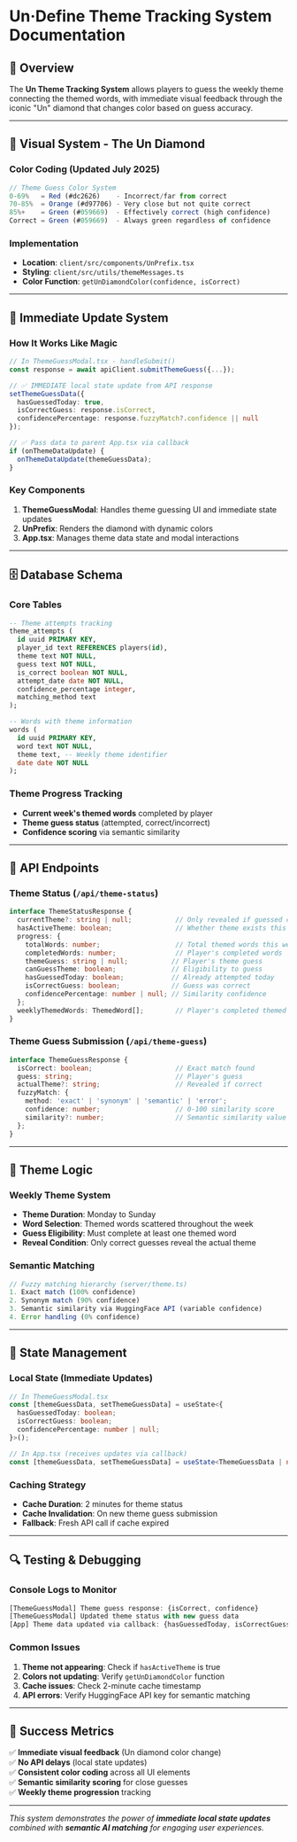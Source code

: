 # Un·Define Theme Tracking System Documentation

## 🎯 **Overview**

The **Un Theme Tracking System** allows players to guess the weekly theme connecting the themed words, with immediate visual feedback through the iconic "Un" diamond that changes color based on guess accuracy.

---

## 🎨 **Visual System - The Un Diamond**

### **Color Coding (Updated July 2025)**
```typescript
// Theme Guess Color System
0-69%   = Red (#dc2626)    - Incorrect/far from correct
70-85%  = Orange (#d97706) - Very close but not quite correct  
85%+    = Green (#059669)  - Effectively correct (high confidence)
Correct = Green (#059669)  - Always green regardless of confidence
```

### **Implementation**
- **Location**: `client/src/components/UnPrefix.tsx`
- **Styling**: `client/src/utils/themeMessages.ts`
- **Color Function**: `getUnDiamondColor(confidence, isCorrect)`

---

## 🔄 **Immediate Update System**

### **How It Works Like Magic**
```typescript
// In ThemeGuessModal.tsx - handleSubmit()
const response = await apiClient.submitThemeGuess({...});

// ✅ IMMEDIATE local state update from API response
setThemeGuessData({
  hasGuessedToday: true,
  isCorrectGuess: response.isCorrect,
  confidencePercentage: response.fuzzyMatch?.confidence || null
});

// ✅ Pass data to parent App.tsx via callback
if (onThemeDataUpdate) {
  onThemeDataUpdate(themeGuessData);
}
```

### **Key Components**
1. **ThemeGuessModal**: Handles theme guessing UI and immediate state updates
2. **UnPrefix**: Renders the diamond with dynamic colors
3. **App.tsx**: Manages theme data state and modal interactions

---

## 🗄️ **Database Schema**

### **Core Tables**
```sql
-- Theme attempts tracking
theme_attempts (
  id uuid PRIMARY KEY,
  player_id text REFERENCES players(id),
  theme text NOT NULL,
  guess text NOT NULL,
  is_correct boolean NOT NULL,
  attempt_date date NOT NULL,
  confidence_percentage integer,
  matching_method text
);

-- Words with theme information
words (
  id uuid PRIMARY KEY,
  word text NOT NULL,
  theme text, -- Weekly theme identifier
  date date NOT NULL
);
```

### **Theme Progress Tracking**
- **Current week's themed words** completed by player
- **Theme guess status** (attempted, correct/incorrect)
- **Confidence scoring** via semantic similarity

---

## 🔧 **API Endpoints**

### **Theme Status** (`/api/theme-status`)
```typescript
interface ThemeStatusResponse {
  currentTheme?: string | null;           // Only revealed if guessed correctly
  hasActiveTheme: boolean;                // Whether theme exists this week
  progress: {
    totalWords: number;                   // Total themed words this week
    completedWords: number;               // Player's completed words
    themeGuess: string | null;           // Player's theme guess
    canGuessTheme: boolean;              // Eligibility to guess
    hasGuessedToday: boolean;            // Already attempted today
    isCorrectGuess: boolean;             // Guess was correct
    confidencePercentage: number | null; // Similarity confidence
  };
  weeklyThemedWords: ThemedWord[];        // Player's completed themed words
}
```

### **Theme Guess Submission** (`/api/theme-guess`)
```typescript
interface ThemeGuessResponse {
  isCorrect: boolean;                     // Exact match found
  guess: string;                          // Player's guess
  actualTheme?: string;                   // Revealed if correct
  fuzzyMatch: {
    method: 'exact' | 'synonym' | 'semantic' | 'error';
    confidence: number;                   // 0-100 similarity score
    similarity?: number;                  // Semantic similarity value
  };
}
```

---

## 🎯 **Theme Logic**

### **Weekly Theme System**
- **Theme Duration**: Monday to Sunday
- **Word Selection**: Themed words scattered throughout the week
- **Guess Eligibility**: Must complete at least one themed word
- **Reveal Condition**: Only correct guesses reveal the actual theme

### **Semantic Matching**
```typescript
// Fuzzy matching hierarchy (server/theme.ts)
1. Exact match (100% confidence)
2. Synonym match (90% confidence) 
3. Semantic similarity via HuggingFace API (variable confidence)
4. Error handling (0% confidence)
```

---

## 💾 **State Management**

### **Local State (Immediate Updates)**
```typescript
// In ThemeGuessModal.tsx
const [themeGuessData, setThemeGuessData] = useState<{
  hasGuessedToday: boolean;
  isCorrectGuess: boolean;
  confidencePercentage: number | null;
}>();

// In App.tsx (receives updates via callback)
const [themeGuessData, setThemeGuessData] = useState<ThemeGuessData | null>(null);
```

### **Caching Strategy**
- **Cache Duration**: 2 minutes for theme status
- **Cache Invalidation**: On new theme guess submission
- **Fallback**: Fresh API call if cache expired

---

## 🔍 **Testing & Debugging**

### **Console Logs to Monitor**
```javascript
[ThemeGuessModal] Theme guess response: {isCorrect, confidence}
[ThemeGuessModal] Updated theme status with new guess data
[App] Theme data updated via callback: {hasGuessedToday, isCorrectGuess}
```

### **Common Issues**
1. **Theme not appearing**: Check if `hasActiveTheme` is true
2. **Colors not updating**: Verify `getUnDiamondColor` function
3. **Cache issues**: Check 2-minute cache timestamp
4. **API errors**: Verify HuggingFace API key for semantic matching

---

## 🚀 **Success Metrics**

✅ **Immediate visual feedback** (Un diamond color change)  
✅ **No API delays** (local state updates)  
✅ **Consistent color coding** across all UI elements  
✅ **Semantic similarity scoring** for close guesses  
✅ **Weekly theme progression** tracking  

---

*This system demonstrates the power of **immediate local state updates** combined with **semantic AI matching** for engaging user experiences.* 